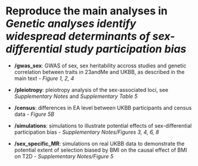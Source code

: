 # Reproduce the main analyses in *Genetic analyses identify widespread determinants of sex-differential study participation bias*

- **/gwas_sex**: GWAS of sex, sex heritability accross studies and genetic correlation between traits in 23andMe and UKBB, as described in the main text - *Figure 1, 2, 4*

- **/pleiotropy**: pleiotropy analysis of the sex-associated loci, see *Supplementary Notes* and *Supplementary Table 5* 

- **/census**: differences in EA level between UKBB participants and census data - *Figure 5B*

- **/simulations**: simulations to illustrate potential effects of sex-differential participation bias - *Supplementary Notes/Figures 3, 4, 6, 8*

- **/sex_specific_MR**: simulations on real UKBB data to demonstrate the potential extent of selection biased by BMI on the causal effect of BMI on T2D - *Supplementary Notes/Figure 5*
